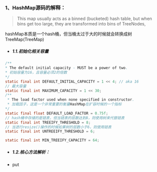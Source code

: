 ### 1、HashMap源码的解释：

> This map usually acts as a binned (bucketed) hash table, but when bins get too large, they are transformed into bins of TreeNodes,

hashMap本质是一个hash桶，但当桶太过于大的时候就会转换成树TreeMap(TreeMap)

- ##### 1.1.初始化相关容量

```java
/**
* The default initial capacity - MUST be a power of two.
* 初始容量为16，且容量必须2的倍数
*/
static final int DEFAULT_INITIAL_CAPACITY = 1 << 4; // aka 16
// 最大容量
static final int MAXIMUM_CAPACITY = 1 << 30;
/**
 * The load factor used when none specified in constructor.
 * 加载因子，这是一个非常重要的衡量HashMap在扩容时候的一个指标
*/
static final float DEFAULT_LOAD_FACTOR = 0.75f;
// hash桶中存储的是链表，但当链表的层数达到8，则使用树来代替链表
static final int TREEIFY_THRESHOLD = 8;
// 当进行resize()操作的时候如果树的层数小于6，则使用链表
static final int UNTREEIFY_THRESHOLD = 6;

static final int MIN_TREEIFY_CAPACITY = 64;
```

- ##### 1.2.核心方法解析：

- put

```java

```

